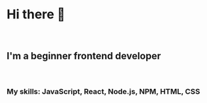 <h1>Hi there 👋</h1> <br> <h2>I'm a beginner frontend developer</h2> <br> <h3>My skills: JavaScript, React, Node.js, NPM, HTML, CSS</h3> 

<!--<a href="https://git.io/typing-svg"><img src="https://readme-typing-svg.herokuapp.com?font=Fira+Code&duration=4000&pause=700&color=F7AE0E&multiline=true&width=435&height=70&lines=Hi+there!;I'm+a+beginner+frontend+developer" alt="Typing SVG" /></a>-->
<!--
**Anzhelikaa/Anzhelikaa** is a ✨ _special_ ✨ repository because its `README.md` (this file) appears on your GitHub profile.

Here are some ideas to get you started:

- 🔭 I’m currently working on ...
- 🌱 I’m currently learning ...
- 👯 I’m looking to collaborate on ...
- 🤔 I’m looking for help with ...
- 💬 Ask me about ...
- 📫 How to reach me: ...
- 😄 Pronouns: ...
- ⚡ Fun fact: ...
-->
